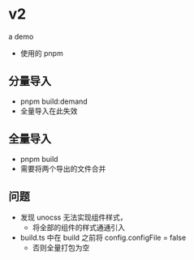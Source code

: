 # v2

a demo

- 使用的 pnpm

## 分量导入

- pnpm build:demand
- 全量导入在此失效

## 全量导入

- pnpm build
- 需要将两个导出的文件合并

## 问题

- 发现 unocss 无法实现组件样式，
  - 将全部的组件的样式通通引入
- build.ts 中在 build 之前将 config.configFile = false
  - 否则全量打包为空

